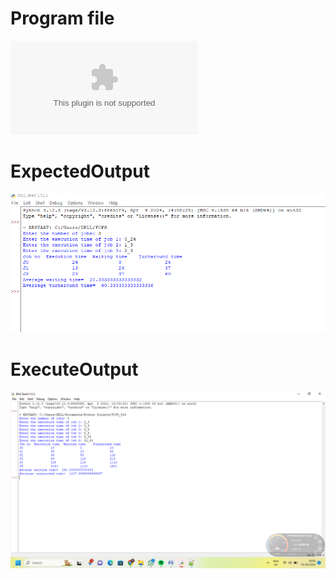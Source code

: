 # Program file
![FCFS_564](FCFS_564.docx)

# ExpectedOutput
![ExpectedOutput](ExpectedOutput.png)

# ExecuteOutput
![ExecutedOutput](ExecutedOutput.png)
